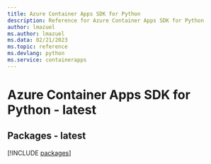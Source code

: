 ```yaml
---
title: Azure Container Apps SDK for Python
description: Reference for Azure Container Apps SDK for Python
author: lmazuel
ms.author: lmazuel
ms.data: 02/21/2023
ms.topic: reference
ms.devlang: python
ms.service: containerapps
---
```

# Azure Container Apps SDK for Python - latest
## Packages - latest
[!INCLUDE [packages](container-apps-index.md)]